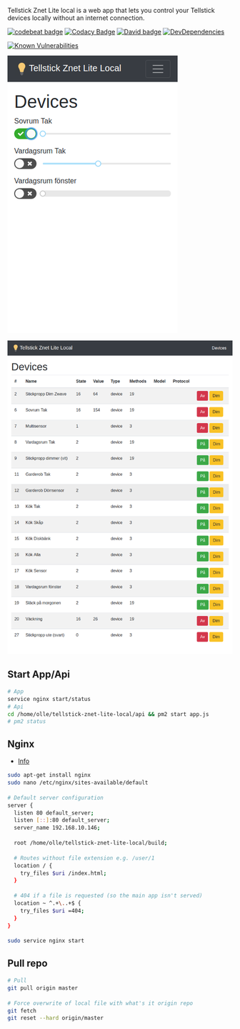 Tellstick Znet Lite local is a web app that lets you control your Tellstick devices locally without an internet connection.

[![codebeat badge](https://codebeat.co/badges/f5872716-6875-467e-abb6-17546612de7f)](https://codebeat.co/projects/github-com-ropaolle-tellstick-znet-lite-local-master)
[![Codacy Badge](https://api.codacy.com/project/badge/Grade/8dc951c84b004f56b2425e10fddcb5fe)](https://www.codacy.com/app/ropaolle/tellstick-znet-lite-local?utm_source=github.com&amp;utm_medium=referral&amp;utm_content=ropaolle/tellstick-znet-lite-local&amp;utm_campaign=Badge_Grade)
[![David badge](https://david-dm.org/ropaolle/tellstick-znet-lite-local.svg)](https://david-dm.org/ropaolle/tellstick-znet-lite-local)
[![DevDependencies](https://img.shields.io/david/dev/ropaolle/tellstick-znet-lite-local.svg)](https://david-dm.org/ropaolle/tellstick-znet-lite-local#info=devDependencies&view=list)

[![Known Vulnerabilities](https://snyk.io/test/github/ropaolle/tellstick-znet-lite-local/badge.svg?targetFile=api%2Fpackage.json)](https://snyk.io/test/github/ropaolle/tellstick-znet-lite-local?targetFile=api%2Fpackage.json)

![img](extras/dev-settings.png)

![img](extras/devices.png)

## Start App/Api
``` bash
# App
service nginx start/status
# Api
cd /home/olle/tellstick-znet-lite-local/api && pm2 start app.js
# pm2 status
```

## Nginx
* [Info](https://medium.com/@johnbrett/create-react-app-push-state-nginx-config-a9f7530621c1)

``` bash
sudo apt-get install nginx
sudo nano /etc/nginx/sites-available/default

# Default server configuration
server {
  listen 80 default_server;
  listen [::]:80 default_server;
  server_name 192.168.10.146;

  root /home/olle/tellstick-znet-lite-local/build;

  # Routes without file extension e.g. /user/1
  location / {
    try_files $uri /index.html;
  }

  # 404 if a file is requested (so the main app isn't served)
  location ~ ^.+\..+$ {
    try_files $uri =404;
  }
}

sudo service nginx start
```

## Pull repo

``` bash
# Pull
git pull origin master

# Force overwrite of local file with what's it origin repo 
git fetch
git reset --hard origin/master
```
